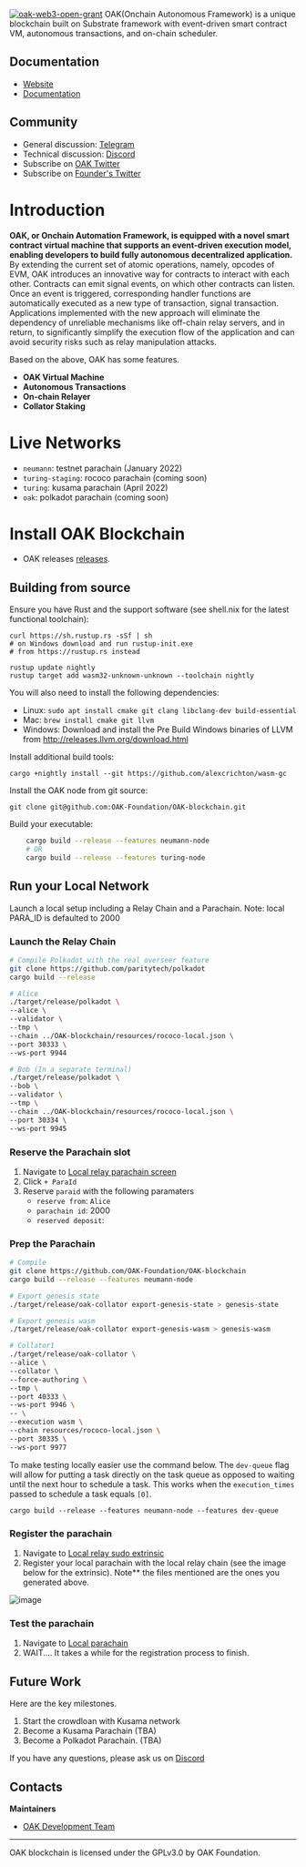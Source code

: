 <a href="https://github.com/w3f/Open-Grants-Program/pull/268"><img src="https://user-images.githubusercontent.com/1693789/156277834-ed433b60-9e82-4267-8b4f-e30438dbec54.png" alt="oak-web3-open-grant" /></a>
OAK(Onchain Autonomous Framework) is a unique blockchain built on Substrate framework with event-driven smart contract VM, autonomous transactions, and on-chain scheduler.

Documentation
----------

* [Website](https://oak.tech/)
* [Documentation](https://docs.oak.tech/)

Community
--------- 

* General discussion: [Telegram](https://t.me/OAK_Announcements)
* Technical discussion: [Discord](https://discord.gg/7W9UDvsbwh)
* Subscribe on [OAK Twitter](https://twitter.com/oak_network)
* Subscribe on [Founder's Twitter](https://twitter.com/chrisli2046)

Introduction
============

**OAK, or Onchain Automation Framework, is equipped with a novel smart contract virtual machine that supports an event-driven execution model, enabling developers to build fully autonomous decentralized application.** By extending the current set of atomic operations, namely, opcodes of EVM, OAK introduces an innovative way for contracts to interact with each other. Contracts can emit signal events, on which other contracts can listen. Once an event is triggered, corresponding handler functions are automatically executed as a new type of transaction, signal transaction. Applications implemented with the new approach will eliminate the dependency of unreliable mechanisms like off-chain relay servers, and in return, to significantly simplify the execution flow of the application and can avoid security risks such as relay manipulation attacks.

Based on the above, OAK has some features.
- **OAK Virtual Machine**
- **Autonomous Transactions**
- **On-chain Relayer**
- **Collator Staking**

Live Networks
============

- `neumann`: testnet parachain (January 2022)
- `turing-staging`: rococo parachain (coming soon)
- `turing`: kusama parachain (April 2022)
- `oak`: polkadot parachain (coming soon)

Install OAK Blockchain 
=============

* OAK releases [releases](https://github.com/OAK-Foundation/OAK-blockchain/releases).

Building from source
--------------------

Ensure you have Rust and the support software (see shell.nix for the latest functional toolchain):

    curl https://sh.rustup.rs -sSf | sh
    # on Windows download and run rustup-init.exe
    # from https://rustup.rs instead

    rustup update nightly
    rustup target add wasm32-unknown-unknown --toolchain nightly

You will also need to install the following dependencies:

* Linux: `sudo apt install cmake git clang libclang-dev build-essential`
* Mac: `brew install cmake git llvm`
* Windows: Download and install the Pre Build Windows binaries of LLVM from http://releases.llvm.org/download.html

Install additional build tools:

    cargo +nightly install --git https://github.com/alexcrichton/wasm-gc

Install the OAK node from git source:

    git clone git@github.com:OAK-Foundation/OAK-blockchain.git    

Build your executable:
```bash
    cargo build --release --features neumann-node
    # OR
    cargo build --release --features turing-node
```

Run your Local Network
-----------

Launch a local setup including a Relay Chain and a Parachain.
Note: local PARA_ID is defaulted to 2000

### Launch the Relay Chain

```bash
# Compile Polkadot with the real overseer feature
git clone https://github.com/paritytech/polkadot
cargo build --release

# Alice
./target/release/polkadot \
--alice \
--validator \
--tmp \
--chain ../OAK-blockchain/resources/rococo-local.json \
--port 30333 \
--ws-port 9944

# Bob (In a separate terminal)
./target/release/polkadot \
--bob \
--validator \
--tmp \
--chain ../OAK-blockchain/resources/rococo-local.json \
--port 30334 \
--ws-port 9945
```

### Reserve the Parachain slot

1. Navigate to [Local relay parachain screen](https://polkadot.js.org/apps/?rpc=ws%3A%2F%2F127.0.0.1%3A9944#/parachains/parathreads)
2. Click `+ ParaId`
3. Reserve `paraid` with the following paramaters
    - `reserve from`: `Alice`
    - `parachain id`: 2000
    - `reserved deposit`: <whatever the default is>


### Prep the Parachain

```bash
# Compile
git clone https://github.com/OAK-Foundation/OAK-blockchain
cargo build --release --features neumann-node

# Export genesis state
./target/release/oak-collator export-genesis-state > genesis-state

# Export genesis wasm
./target/release/oak-collator export-genesis-wasm > genesis-wasm

# Collator1
./target/release/oak-collator \
--alice \
--collator \
--force-authoring \
--tmp \
--port 40333 \
--ws-port 9946 \
-- \
--execution wasm \
--chain resources/rococo-local.json \
--port 30335 \
--ws-port 9977 
```

To make testing locally easier use the command below.  The `dev-queue` flag will allow for putting a task directly on the task queue as opposed to waiting until the next hour to schedule a task.  This works when the `execution_times` passed to schedule a task equals `[0]`.
```
cargo build --release --features neumann-node --features dev-queue
```

### Register the parachain

1. Navigate to [Local relay sudo extrinsic](https://polkadot.js.org/apps/?rpc=ws%3A%2F%2F127.0.0.1%3A9944#/sudo)
2. Register your local parachain with the local relay chain (see the image below for the extrinsic). 
Note** the files mentioned are the ones you generated above.

![image](https://user-images.githubusercontent.com/2915325/99548884-1be13580-2987-11eb-9a8b-20be658d34f9.png)


### Test the parachain

1. Navigate to [Local parachain](https://polkadot.js.org/apps/?rpc=ws%3A%2F%2F127.0.0.1%3A9946#/explorer)
2. WAIT.... It takes a while for the registration process to finish. 

Future Work
------------
Here are the key milestones.

1. Start the crowdloan with Kusama network
2. Become a Kusama Parachain (TBA)
3. Become a Polkadot Parachain. (TBA)

If you have any questions, please ask us on [Discord](https://discord.gg/7W9UDvsbwh)

Contacts
--------

**Maintainers**

* [OAK Development Team](https://github.com/orgs/OAK-Foundation/people)

* * *

OAK blockchain is licensed under the GPLv3.0 by OAK Foundation.
